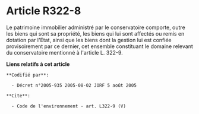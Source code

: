 # Article R322-8

Le patrimoine immobilier administré par le conservatoire comporte, outre les biens qui sont sa propriété, les biens qui lui
sont affectés ou remis en dotation par l'Etat, ainsi que les biens dont la gestion lui est confiée provisoirement par ce
dernier, cet ensemble constituant le domaine relevant du conservatoire mentionné à l'article L. 322-9.

**Liens relatifs à cet article**

	**Codifié par**:

	  - Décret n°2005-935 2005-08-02 JORF 5 août 2005

	**Cite**:

	  - Code de l'environnement - art. L322-9 (V)
